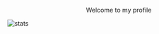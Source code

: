 <p align="center">
  Welcome to my profile
</p>

<img align="center" src="https://github-readme-stats.vercel.app/api?username=bredamatt&count_private=true&hide=stars&show_icons=true&theme=dark#gh-dark-mode-only" alt="stats">
